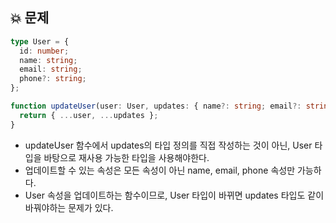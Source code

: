 ## 💥 문제

```typescript
type User = {
  id: number;
  name: string;
  email: string;
  phone?: string;
};

function updateUser(user: User, updates: { name?: string; email?: string; phone?: string }) {
  return { ...user, ...updates };
}
```

- updateUser 함수에서 updates의 타입 정의를 직접 작성하는 것이 아닌, User 타입을 바탕으로 재사용 가능한 타입을 사용해야한다.
- 업데이트할 수 있는 속성은 모든 속성이 아닌 name, email, phone 속성만 가능하다.
- User 속성을 업데이트하는 함수이므로, User 타입이 바뀌면 updates 타입도 같이 바꿔야하는 문제가 있다.